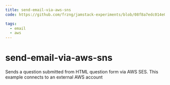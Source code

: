 ```yaml
---
title: send-email-via-aws-sns
code: https://github.com/frzng/jamstack-experiments/blob/08f8a7edc014e076334a4d72e29e34ccdedcb8b1/_hooks/send-question.js

tags: 
  - email
  - aws
---
```


# send-email-via-aws-sns

Sends a question submitted from HTML question form via AWS SES. This example connects to an external AWS account
